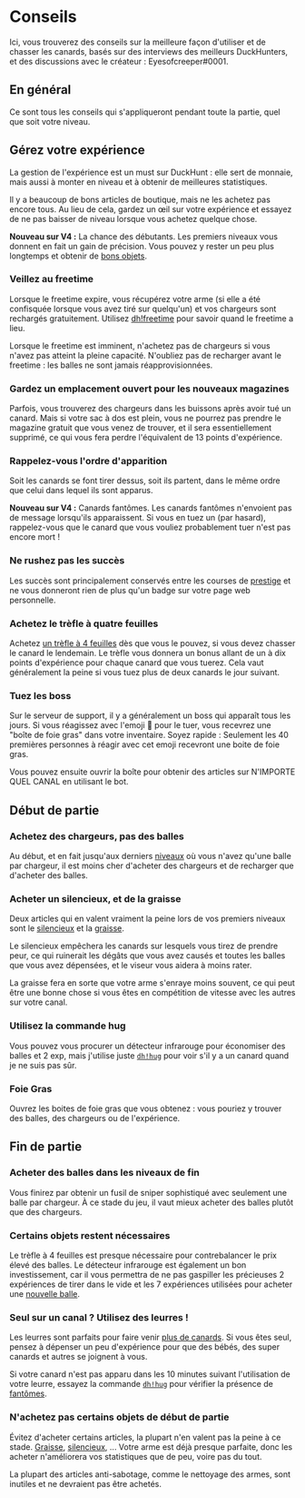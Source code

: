 # Conseils

Ici, vous trouverez des conseils sur la meilleure façon d'utiliser et de chasser les canards, basés sur des interviews des meilleurs DuckHunters, et des discussions avec le créateur : Eyesofcreeper\#0001.

## En général

Ce sont tous les conseils qui s'appliqueront pendant toute la partie, quel que soit votre niveau.

## Gérez votre expérience

La gestion de l'expérience est un must sur DuckHunt : elle sert de monnaie, mais aussi à monter en niveau et à obtenir de meilleures statistiques.

Il y a beaucoup de bons articles de boutique, mais ne les achetez pas encore tous. Au lieu de cela, gardez un œil sur votre expérience et essayez de ne pas baisser de niveau lorsque vous achetez quelque chose.

**Nouveau sur V4 :** La chance des débutants. Les premiers niveaux vous donnent en fait un gain de précision. Vous pouvez y rester un peu plus longtemps et obtenir de [bons objets](https://duckhunt.me/commands/shop).

### Veillez au freetime

Lorsque le freetime expire, vous récupérez votre arme \(si elle a été confisquée lorsque vous avez tiré sur quelqu'un\) et vos chargeurs sont rechargés gratuitement. Utilisez [dh!freetime](https://duckhunt.me/commands/freetime) pour savoir quand le freetime a lieu. 

Lorsque le freetime est imminent, n'achetez pas de chargeurs si vous n'avez pas atteint la pleine capacité. N'oubliez pas de recharger avant le freetime : les balles ne sont jamais réapprovisionnées.

### Gardez un emplacement ouvert pour les nouveaux magazines

Parfois, vous trouverez des chargeurs dans les buissons après avoir tué un canard. Mais si votre sac à dos est plein, vous ne pourrez pas prendre le magazine gratuit que vous venez de trouver, et il sera essentiellement supprimé, ce qui vous fera perdre l'équivalent de 13 points d'expérience.

### Rappelez-vous l'ordre d'apparition

Soit les canards se font tirer dessus, soit ils partent, dans le même ordre que celui dans lequel ils sont apparus.

**Nouveau sur V4 :** Canards fantômes. Les canards fantômes n'envoient pas de message lorsqu'ils apparaissent. Si vous en tuez un \(par hasard\), rappelez-vous que le canard que vous vouliez probablement tuer n'est pas encore mort !

### Ne rushez pas les succès

Les succès sont principalement conservés entre les courses de [prestige](levels-and-experience.md) et ne vous donneront rien de plus qu'un badge sur votre page web personnelle.

### Achetez le trèfle à quatre feuilles

Achetez [un trèfle à 4 feuilles](https://duckhunt.me/commands/shop/clover) dès que vous le pouvez, si vous devez chasser le canard le lendemain. Le trèfle vous donnera un bonus allant de un à dix points d'expérience pour chaque canard que vous tuerez. Cela vaut généralement la peine si vous tuez plus de deux canards le jour suivant.

### Tuez les boss

Sur le serveur de support, il y a généralement un boss qui apparaît tous les jours. Si vous réagissez avec l'emoji 🔫 pour le tuer, vous recevrez une "boîte de foie gras" dans votre inventaire. Soyez rapide : Seulement les 40 premières personnes à réagir avec cet emoji recevront une boite de foie gras.

Vous pouvez ensuite ouvrir la boîte pour obtenir des articles sur N'IMPORTE QUEL CANAL en utilisant le bot.

## Début de partie

### Achetez des chargeurs, pas des balles

Au début, et en fait jusqu'aux derniers [niveaux](levels-and-experience.md) où vous n'avez qu'une balle par chargeur, il est moins cher d'acheter des chargeurs et de recharger que d'acheter des balles.

### Acheter un silencieux, et de la graisse

Deux articles qui en valent vraiment la peine lors de vos premiers niveaux sont le [silencieux](https://duckhunt.me/commands/shop/silencer) et la [graisse](https://duckhunt.me/commands/shop/grease).

Le silencieux empêchera les canards sur lesquels vous tirez de prendre peur, ce qui ruinerait les dégâts que vous avez causés et toutes les balles que vous avez dépensées, et le viseur vous aidera à moins rater.

La graisse fera en sorte que votre arme s'enraye moins souvent, ce qui peut être une bonne chose si vous êtes en compétition de vitesse avec les autres sur votre canal.

### Utilisez la commande hug

Vous pouvez vous procurer un détecteur infrarouge pour économiser des balles et 2 exp, mais j'utilise juste [`dh!hug`](https://duckhunt.me/commands/hug) pour voir s'il y a un canard quand je ne suis pas sûr.

### Foie Gras

Ouvrez les boites de foie gras que vous obtenez : vous pouriez y trouver des balles, des chargeurs ou de l'expérience.

## Fin de partie

### Acheter des balles dans les niveaux de fin

Vous finirez par obtenir un fusil de sniper sophistiqué avec seulement une balle par chargeur. À ce stade du jeu, il vaut mieux acheter des balles plutôt que des chargeurs.

### Certains objets restent nécessaires

Le trèfle à 4 feuilles est presque nécessaire pour contrebalancer le prix élevé des balles. Le détecteur infrarouge est également un bon investissement, car il vous permettra de ne pas gaspiller les précieuses 2 expériences de tirer dans le vide et les 7 expériences utilisées pour acheter une [nouvelle balle](https://duckhunt.me/commands/shop/bullet).

### Seul sur un canal ? Utilisez des leurres !

Les leurres sont parfaits pour faire venir [plus de canards](https://duckhunt.me/commands/shop/decoy). Si vous êtes seul, pensez à dépenser un peu d'expérience pour que des bébés, des super canards et autres se joignent à vous.

Si votre canard n'est pas apparu dans les 10 minutes suivant l'utilisation de votre leurre, essayez la commande [`dh!hug`](https://duckhunt.me/commands/hug) pour vérifier la présence de [fantômes](https://duckhunt.me/docs/players-guide/types-of-ducks).

### N'achetez pas certains objets de début de partie

Évitez d'acheter certains articles, la plupart n'en valent pas la peine à ce stade. [Graisse](https://duckhunt.me/commands/shop/grease), [silencieux](https://duckhunt.me/commands/shop/silencer), ... Votre arme est déjà presque parfaite, donc les acheter n'améliorera vos statistiques que de peu, voire pas du tout.

La plupart des articles anti-sabotage, comme le nettoyage des armes, sont inutiles et ne devraient pas être achetés.

